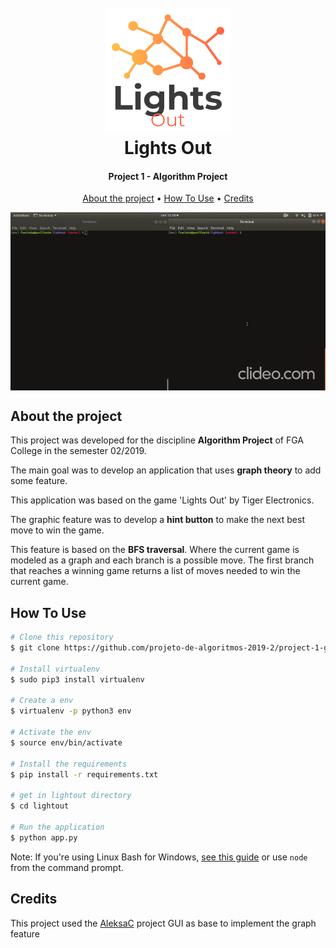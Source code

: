
<h1 align="center">
  <br>
  <a href="lightout/static/logo.png"><img src="lightout/static/logo.png" alt="Lights Out" width="200"></a>
  <br>
  Lights Out
  <br>
</h1>

<h4 align="center"> Project 1 - Algorithm Project</h4>

<p align="center">
  <a href="#about-the-project">About the project</a> •
  <a href="#how-to-use">How To Use</a> •
  <a href="#credits">Credits</a>
</p>

<img align='center' src="lightout/static/lightsout.gif">

## About the project

This project was developed for the discipline **Algorithm Project** of FGA College in the semester 02/2019.

The main goal was to develop an application that uses **graph theory** to add some feature.

This application was based on the game 'Lights Out' by Tiger Electronics.

The graphic feature was to develop a **hint button** to make the next best move to win the game.

This feature is based on the **BFS traversal**. Where the current game is modeled as a graph and each branch is a possible move. The first branch that reaches a winning game returns a list of moves needed to win the current game.

## How To Use

  ```bash
  # Clone this repository
  $ git clone https://github.com/projeto-de-algoritmos-2019-2/project-1-graphs/

  # Install virtualenv
  $ sudo pip3 install virtualenv 

  # Create a env
  $ virtualenv -p python3 env

  # Activate the env
  $ source env/bin/activate

  # Install the requirements
  $ pip install -r requirements.txt

  # get in lightout directory
  $ cd lightout

  # Run the application
  $ python app.py
  ```

Note: If you're using Linux Bash for Windows, [see this guide](https://www.howtogeek.com/261575/how-to-run-graphical-linux-desktop-applications-from-windows-10s-bash-shell/) or use `node` from the command prompt.

## Credits

This project used the [AleksaC](https://github.com/AleksaC/LightsOut) project GUI as base to implement the graph feature 
